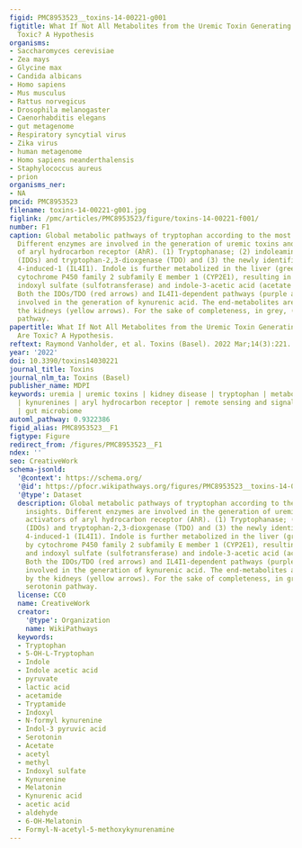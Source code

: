 ```yaml
---
figid: PMC8953523__toxins-14-00221-g001
figtitle: What If Not All Metabolites from the Uremic Toxin Generating Pathways Are
  Toxic? A Hypothesis
organisms:
- Saccharomyces cerevisiae
- Zea mays
- Glycine max
- Candida albicans
- Homo sapiens
- Mus musculus
- Rattus norvegicus
- Drosophila melanogaster
- Caenorhabditis elegans
- gut metagenome
- Respiratory syncytial virus
- Zika virus
- human metagenome
- Homo sapiens neanderthalensis
- Staphylococcus aureus
- prion
organisms_ner:
- NA
pmcid: PMC8953523
filename: toxins-14-00221-g001.jpg
figlink: /pmc/articles/PMC8953523/figure/toxins-14-00221-f001/
number: F1
caption: Global metabolic pathways of tryptophan according to the most recent insights.
  Different enzymes are involved in the generation of uremic toxins and activators
  of aryl hydrocarbon receptor (AhR). (1) Tryptophanase; (2) indoleamine-2,3-dioxygenases
  (IDOs) and tryptophan-2,3-dioxgenase (TDO) and (3) the newly identified interleukin
  4-induced-1 (IL4I1). Indole is further metabolized in the liver (green arrows) by
  cytochrome P450 family 2 subfamily E member 1 (CYP2E1), resulting in indoxyl and
  indoxyl sulfate (sulfotransferase) and indole-3-acetic acid (acetate transferase).
  Both the IDOs/TDO (red arrows) and IL4I1-dependent pathways (purple arrows) are
  involved in the generation of kynurenic acid. The end-metabolites are excreted by
  the kidneys (yellow arrows). For the sake of completeness, in grey, (4) the serotonin
  pathway.
papertitle: What If Not All Metabolites from the Uremic Toxin Generating Pathways
  Are Toxic? A Hypothesis.
reftext: Raymond Vanholder, et al. Toxins (Basel). 2022 Mar;14(3):221.
year: '2022'
doi: 10.3390/toxins14030221
journal_title: Toxins
journal_nlm_ta: Toxins (Basel)
publisher_name: MDPI
keywords: uremia | uremic toxins | kidney disease | tryptophan | metabolism | indoles
  | kynurenines | aryl hydrocarbon receptor | remote sensing and signaling theory
  | gut microbiome
automl_pathway: 0.9322386
figid_alias: PMC8953523__F1
figtype: Figure
redirect_from: /figures/PMC8953523__F1
ndex: ''
seo: CreativeWork
schema-jsonld:
  '@context': https://schema.org/
  '@id': https://pfocr.wikipathways.org/figures/PMC8953523__toxins-14-00221-g001.html
  '@type': Dataset
  description: Global metabolic pathways of tryptophan according to the most recent
    insights. Different enzymes are involved in the generation of uremic toxins and
    activators of aryl hydrocarbon receptor (AhR). (1) Tryptophanase; (2) indoleamine-2,3-dioxygenases
    (IDOs) and tryptophan-2,3-dioxgenase (TDO) and (3) the newly identified interleukin
    4-induced-1 (IL4I1). Indole is further metabolized in the liver (green arrows)
    by cytochrome P450 family 2 subfamily E member 1 (CYP2E1), resulting in indoxyl
    and indoxyl sulfate (sulfotransferase) and indole-3-acetic acid (acetate transferase).
    Both the IDOs/TDO (red arrows) and IL4I1-dependent pathways (purple arrows) are
    involved in the generation of kynurenic acid. The end-metabolites are excreted
    by the kidneys (yellow arrows). For the sake of completeness, in grey, (4) the
    serotonin pathway.
  license: CC0
  name: CreativeWork
  creator:
    '@type': Organization
    name: WikiPathways
  keywords:
  - Tryptophan
  - 5-OH-L-Tryptophan
  - Indole
  - Indole acetic acid
  - pyruvate
  - lactic acid
  - acetamide
  - Tryptamide
  - Indoxyl
  - N-formyl kynurenine
  - Indol-3 pyruvic acid
  - Serotonin
  - Acetate
  - acetyl
  - methyl
  - Indoxyl sulfate
  - Kynurenine
  - Melatonin
  - Kynurenic acid
  - acetic acid
  - aldehyde
  - 6-OH-Melatonin
  - Formyl-N-acetyl-5-methoxykynurenamine
---
```


